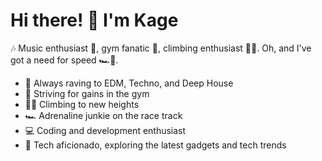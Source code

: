 # Hi there! 👋 I'm Kage

🎶 Music enthusiast 🎸, gym fanatic 💪, climbing enthusiast 🧗‍♂️. Oh, and I've got a need for speed 🏎️💨.

- 🎵 Always raving to EDM, Techno, and Deep House
- 💪 Striving for gains in the gym
- 🧗‍♂️ Climbing to new heights
- 🏎️ Adrenaline junkie on the race track
- 💻 Coding and development enthusiast
- 🔌 Tech aficionado, exploring the latest gadgets and tech trends

